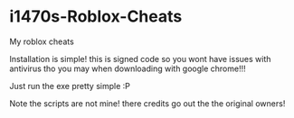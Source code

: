 # i1470s-Roblox-Cheats
My roblox cheats

Installation is simple! this is signed code so you wont have issues with antivirus tho you may when downloading with google chrome!!!

Just run the exe pretty simple :P

Note the scripts are not mine! there credits go out the the original owners!
